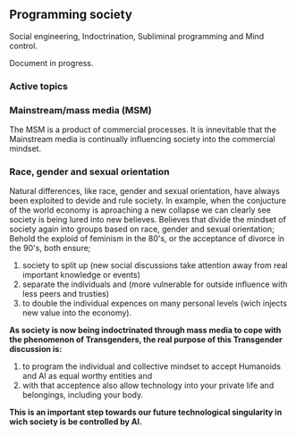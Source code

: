 ## Programming society

Social engineering, Indoctrination, Subliminal programming and Mind control.

Document in progress.


### Active topics 


### Mainstream/mass media (MSM)

The MSM is a product of commercial processes. 
It is innevitable that the Mainstream media is continually influencing society into the commercial mindset. 

### Race, gender and sexual orientation
 
Natural differences, like race, gender and sexual orientation, have always been exploited to devide and rule society. 
In example, when the conjucture of the world economy is aproaching a new collapse we can clearly see society is being lured into new believes.
Believes that divide the mindset of society again into groups based on race, gender and sexual orientation; 
Behold the exploid of feminism in the 80's, or the acceptance of divorce in the 90's, both ensure;

1. society to split up (new social discussions take attention away from real important knowledge or events)
2. separate the individuals and (more vulnerable for outside influence with less peers and trusties) 
3. to double the individual expences on many personal levels (wich injects new value into the economy).


**As society is now being indoctrinated through mass media to cope with the phenomenon of Transgenders, the real purpose of this Transgender discussion is:**
1. to program the individual and collective mindset to accept Humanoids and AI as equal worthy entities and 
2. with that acceptence also allow technology into your private life and belongings, including your body.

**This is an important step towards our future technological singularity in wich society is be controlled by AI.**
